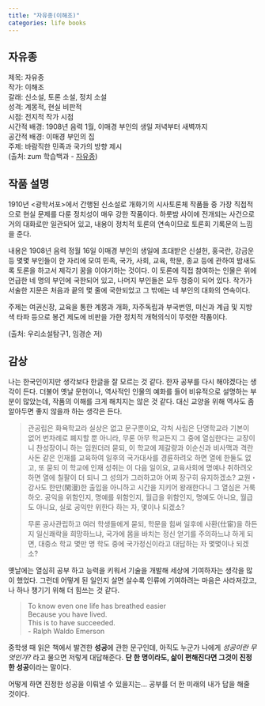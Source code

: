 ```yaml
---
title: "자유종(이해조)"
categories: life books
---
```

## 자유종

제목: 자유종  
작가: 이해조  
갈래: 신소설, 토론 소설, 정치 소설  
성격: 계몽적, 현실 비판적  
시점: 전지적 작가 시점  
시간적 배경: 1908년 음력 1월, 이매경 부인의 생일 저녁부터 새벽까지  
공간적 배경: 이매경 부인의 집  
주제: 바람직한 민족과 국가의 방향 제시  
(출처: zum 학습백과 - [자유종](http://study.zum.com/book/11521))


## 작품 설명

1910년 <광학서포>에서 간행된 신소설로 개화기의 시사토론체 작품들 중 가장 직접적으로 현실 문제를 다룬 정치성이 매우 강한 작품이다. 하룻밤 사이에 전개되는 사건으로 거의 대화로만 일관되어 있고, 내용이 정치적 토론의 연속이므로 토론회 기록문의 느낌을 준다.

내용은 1908년 음력 정월 16일 이매경 부인의 생일에 초대받은 신설헌, 홍국란, 강금운 등 몇몇 부인들이 한 자리에 모여 민족, 국가, 사회, 교육, 학문, 종교 등에 관하여 밤새도록 토론을 하고서 제각기 꿈을 이야기하는 것이다. 이 토론에 직접 참여하는 인물은 위에 언급한 네 명의 부인에 국한되어 있고, 나머지 부인들은 모두 청중이 되어 있다. 작가가 서술한 지문은 처음과 끝의 몇 줄에 국한되었고 그 밖에는 네 부인의 대화의 연속이다.

주제는 여권신장, 교육을 통한 계몽과 개화, 자주독립과 부국번영, 미신과 계급 및 지방색 타파 등으로 봉건 제도에 비판을 가한 정치적 개혁의식이 뚜렷한 작품이다.

(출처: 우리소설탐구1, 임경순 저)

## 감상

나는 한국인이지만 생각보다 한글을 잘 모르는 것 같다. 한자 공부를 다시 해야겠다는 생각이 든다.
더불어 옛날 문헌이나, 역사적인 인물의 예화를 들어 비유적으로 설명하는 부분이 많았는데, 작품의 이해를 크게 해치지는 않은 것 같다. 대신 교양을 위해 역사도 좀 알아두면 좋지 않을까 하는 생각은 든다.


> 관공립은 화욕학교라 실상은 없고 문구뿐이요, 각처 사립은 단명학교라 기본이 없어 번차례로 폐지할 뿐 아니라, 무론 아무 학교든지 그 중에 열심한다는 교장이니 찬성장이니 하는 임원더러 묻되, 이 학교에 제갈량과 이순신과 비사맥과 격란사돈 같은 인재를 교육하여 일후의 국가대사를 경륜하려오 하면 열에 한둘도 없고, 또 묻되 이 학교에 인재 성취는 이 다음 일이요, 교육사회에 명예나 취하려오 하면 열에 칠팔이 더 되니 그 성의가 그러하고야 어찌 장구히 유지하겠소? 교원・강사도 한만(閑漫)한 출입을 아니하고 시간을 지키어 왕래한다니 그 열심은 거룩하오. 공익을 위함인지, 명예를 위함인지, 월급을 위함인지, 명예도 아니요, 월급도 아니요, 실로 공익만 위한다 하는 자, 몇이나 되겠소?
>
> 무론 공사관립하고 여러 학생들에게 묻되, 학문을 힘써 일후에 사환(仕宦)을 하든지 일신쾌락을 희망하느냐, 국가에 몸을 바치는 정신 얻기를 주의하느냐 하게 되면, 대중소 학교 몇만 명 학도 중에 국가정신이라고 대답하는 자 몇몇이나 되겠소?

옛날에는 열심히 공부 하고 능력을 키워서 기술을 개발해 세상에 기여하자는 생각을 많이 했었다. 그런데 어떻게 된 일인지 살면 살수록 인류에 기여하려는 마음은 사라져갔고, 나 하나 챙기기 위해 더 힘쓰는 것 같다.

> To know even one life has breathed easier  
> Because you have lived.  
> This is to have succeeded.  
>\- Ralph Waldo Emerson

중학생 때 읽은 책에서 발견한 **성공**에 관한 문구인데, 아직도 누군가 나에게 *성공이란 무엇인가?* 라고 물으면 저렇게 대답해준다. **단 한 명이라도, 삶이 편해진다면 그것이 진정한 성공**이라는 말이다. 

어떻게 하면 진정한 성공을 이뤄낼 수 있을지는... 공부를 더 한 미래의 내가 답을 해줄 것이다.